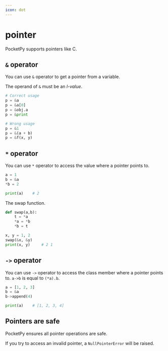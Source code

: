```yaml
---
icon: dot
---
```


# pointer

PocketPy supports pointers like C.

## `&` operator

You can use `&` operator to get a pointer from a variable.

The operand of `&` must be an *l-value*.

```python
# Correct usage
p = &a
p = &a[0]
p = &obj.a
p = &print

# Wrong usage
p = &1
p = &(a + b)
p = &f(x, y)
```

## `*` operator

You can use `*` operator to access the value where a pointer points to.

```python
a = 1
b = &a
*b = 2

print(a)    # 2
```

The swap function.

```python
def swap(a,b):
    t = *a
    *a = *b
    *b = t

x, y = 1, 2
swap(&x, &y)
print(x, y)     # 2 1
```

## `->` operator

You can use `->` operator to access the class member where a pointer points to. `a->b` is equal to `(*a).b`.

```python
a = [1, 2, 3]
b = &a
b->append(4)

print(a)    # [1, 2, 3, 4]
```

## Pointers are safe

PocketPy ensures all pointer operations are safe.

If you try to access an invalid pointer, a `NullPointerError` will be raised.